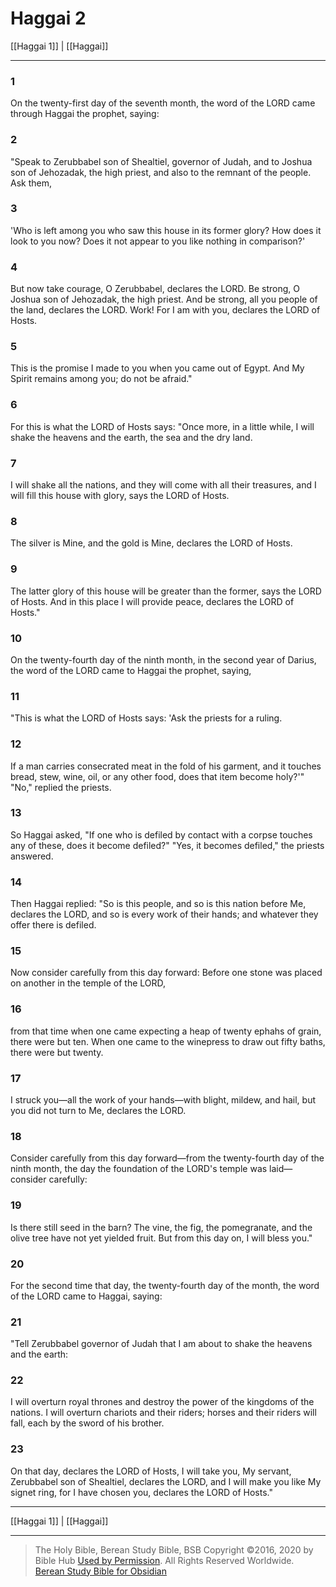 # Haggai 2

[[Haggai 1]] | [[Haggai]]

---

### 1
On the twenty-first day of the seventh month, the word of the LORD came through Haggai the prophet, saying:

### 2
"Speak to Zerubbabel son of Shealtiel, governor of Judah, and to Joshua son of Jehozadak, the high priest, and also to the remnant of the people. Ask them,

### 3
'Who is left among you who saw this house in its former glory? How does it look to you now? Does it not appear to you like nothing in comparison?'

### 4
But now take courage, O Zerubbabel, declares the LORD. Be strong, O Joshua son of Jehozadak, the high priest. And be strong, all you people of the land, declares the LORD. Work! For I am with you, declares the LORD of Hosts.

### 5
This is the promise I made to you when you came out of Egypt. And My Spirit remains among you; do not be afraid."

### 6
For this is what the LORD of Hosts says: "Once more, in a little while, I will shake the heavens and the earth, the sea and the dry land.

### 7
I will shake all the nations, and they will come with all their treasures, and I will fill this house with glory, says the LORD of Hosts.

### 8
The silver is Mine, and the gold is Mine, declares the LORD of Hosts.

### 9
The latter glory of this house will be greater than the former, says the LORD of Hosts. And in this place I will provide peace, declares the LORD of Hosts."

### 10
On the twenty-fourth day of the ninth month, in the second year of Darius, the word of the LORD came to Haggai the prophet, saying,

### 11
"This is what the LORD of Hosts says: 'Ask the priests for a ruling.

### 12
If a man carries consecrated meat in the fold of his garment, and it touches bread, stew, wine, oil, or any other food, does that item become holy?'" "No," replied the priests.

### 13
So Haggai asked, "If one who is defiled by contact with a corpse touches any of these, does it become defiled?" "Yes, it becomes defiled," the priests answered.

### 14
Then Haggai replied: "So is this people, and so is this nation before Me, declares the LORD, and so is every work of their hands; and whatever they offer there is defiled.

### 15
Now consider carefully from this day forward: Before one stone was placed on another in the temple of the LORD,

### 16
from that time when one came expecting a heap of twenty ephahs of grain, there were but ten. When one came to the winepress to draw out fifty baths, there were but twenty.

### 17
I struck you—all the work of your hands—with blight, mildew, and hail, but you did not turn to Me, declares the LORD.

### 18
Consider carefully from this day forward—from the twenty-fourth day of the ninth month, the day the foundation of the LORD's temple was laid—consider carefully:

### 19
Is there still seed in the barn? The vine, the fig, the pomegranate, and the olive tree have not yet yielded fruit. But from this day on, I will bless you."

### 20
For the second time that day, the twenty-fourth day of the month, the word of the LORD came to Haggai, saying:

### 21
"Tell Zerubbabel governor of Judah that I am about to shake the heavens and the earth:

### 22
I will overturn royal thrones and destroy the power of the kingdoms of the nations. I will overturn chariots and their riders; horses and their riders will fall, each by the sword of his brother.

### 23
On that day, declares the LORD of Hosts, I will take you, My servant, Zerubbabel son of Shealtiel, declares the LORD, and I will make you like My signet ring, for I have chosen you, declares the LORD of Hosts."

---

[[Haggai 1]] | [[Haggai]]

---

> The Holy Bible, Berean Study Bible, BSB
> Copyright &copy;2016, 2020 by Bible Hub
> [Used by Permission](https://berean.bible/terms.htm). All Rights Reserved Worldwide.
> [Berean Study Bible for Obsidian](https://github.com/gapmiss/berean-study-bible-for-obsidian)</small>

